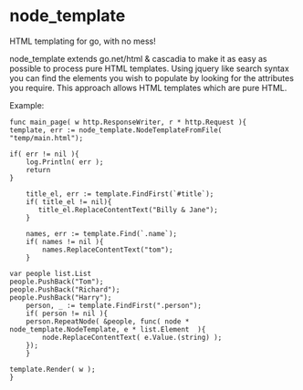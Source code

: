 node_template
=============

HTML templating for go, with no mess!

node_template extends go.net/html & cascadia to make it as easy as possible to 
process pure HTML templates. Using jquery like search syntax you can find the 
elements you wish to populate by looking for the attributes you require. 
This approach allows HTML templates which are pure HTML.


Example:

  
    func main_page( w http.ResponseWriter, r * http.Request ){
	template, err := node_template.NodeTemplateFromFile( "temp/main.html");

	if( err != nil ){	
		log.Println( err );
		return
	} 
 
       	title_el, err := template.FindFirst(`#title`);
        if( title_el != nil){
           title_el.ReplaceContentText("Billy & Jane");
        }
        
        names, err := template.Find(`.name`);
        if( names != nil ){
            names.ReplaceContentText("tom");
        }

	var people list.List
	people.PushBack("Tom");
	people.PushBack("Richard");
	people.PushBack("Harry");
        person, _ := template.FindFirst(".person");
        if( person != nil ){
		person.RepeatNode( &people, func( node * node_template.NodeTemplate, e * list.Element  ){
			node.ReplaceContentText( e.Value.(string) );
		});
        }

	template.Render( w );
    }
